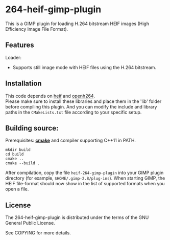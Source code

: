 # 264-heif-gimp-plugin

This is a GIMP plugin for loading H.264 bitstream HEIF images (High Efficiency Image File Format).

## Features

Loader:
* Supports still image mode with HEIF files using the H.264 bitstream.

## Installation

This code depends on [heif](https://github.com/nokiatech/heif)
and [openh264](https://github.com/cisco/openh264).  
Please make sure to install these libraries and place them in the 'lib' folder before compiling this plugin.
And you can modify the include and library paths in the `CMakeLists.txt` file according to your specific setup.

## Building source:
Prerequisites: **[cmake](https://cmake.org/)** and compiler supporting C++11 in PATH.
```
mkdir build
cd build
cmake ..
cmake --build .
```

After compilation, copy the file `heif-264-gimp-plugin` into your GIMP plugin directory
(for example, `$HOME/.gimp-2.8/plug-ins`).
When starting GIMP, the HEIF file-format should now show in the list of supported formats when you open a file.

## License

The 264-heif-gimp-plugin is distributed under the terms of the GNU General Public License.

See COPYING for more details.